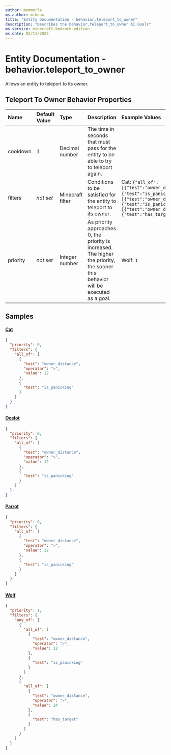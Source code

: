 ```yaml
---
author: mammerla
ms.author: mikeam
title: "Entity Documentation - behavior.teleport_to_owner"
description: "Describes the behavior.teleport_to_owner AI Goals"
ms.service: minecraft-bedrock-edition
ms.date: 02/11/2025 
---
```


# Entity Documentation - behavior.teleport_to_owner

Allows an entity to teleport to its owner.


## Teleport To Owner Behavior Properties

|Name       |Default Value |Type |Description |Example Values |
|:----------|:-------------|:----|:-----------|:------------- |
| cooldown | 1 | Decimal number | The time in seconds that must pass for the entity to be able to try to teleport again. |  | 
| filters | *not set* | Minecraft filter | Conditions to be satisfied for the entity to teleport to its owner. | Cat: `{"all_of":[{"test":"owner_distance","operator":">","value":12},{"test":"is_panicking"}]}`, Wolf: `{"any_of":[{"all_of":[{"test":"owner_distance","operator":">","value":12},{"test":"is_panicking"}]},{"all_of":[{"test":"owner_distance","operator":">","value":24},{"test":"has_target"}]}]}` | 
| priority | *not set* | Integer number | As priority approaches 0, the priority is increased. The higher the priority, the sooner this behavior will be executed as a goal. | Wolf: `1` | 

## Samples

#### [Cat](https://github.com/Mojang/bedrock-samples/tree/preview/behavior_pack/entities/cat.json)


```json
{
  "priority": 0,
  "filters": {
    "all_of": [
      {
        "test": "owner_distance",
        "operator": ">",
        "value": 12
      },
      {
        "test": "is_panicking"
      }
    ]
  }
}
```

#### [Ocelot](https://github.com/Mojang/bedrock-samples/tree/preview/behavior_pack/entities/ocelot.json)


```json
{
  "priority": 0,
  "filters": {
    "all_of": [
      {
        "test": "owner_distance",
        "operator": ">",
        "value": 12
      },
      {
        "test": "is_panicking"
      }
    ]
  }
}
```

#### [Parrot](https://github.com/Mojang/bedrock-samples/tree/preview/behavior_pack/entities/parrot.json)


```json
{
  "priority": 0,
  "filters": {
    "all_of": [
      {
        "test": "owner_distance",
        "operator": ">",
        "value": 12
      },
      {
        "test": "is_panicking"
      }
    ]
  }
}
```

#### [Wolf](https://github.com/Mojang/bedrock-samples/tree/preview/behavior_pack/entities/wolf.json)


```json
{
  "priority": 1,
  "filters": {
    "any_of": [
      {
        "all_of": [
          {
            "test": "owner_distance",
            "operator": ">",
            "value": 12
          },
          {
            "test": "is_panicking"
          }
        ]
      },
      {
        "all_of": [
          {
            "test": "owner_distance",
            "operator": ">",
            "value": 24
          },
          {
            "test": "has_target"
          }
        ]
      }
    ]
  }
}
```
